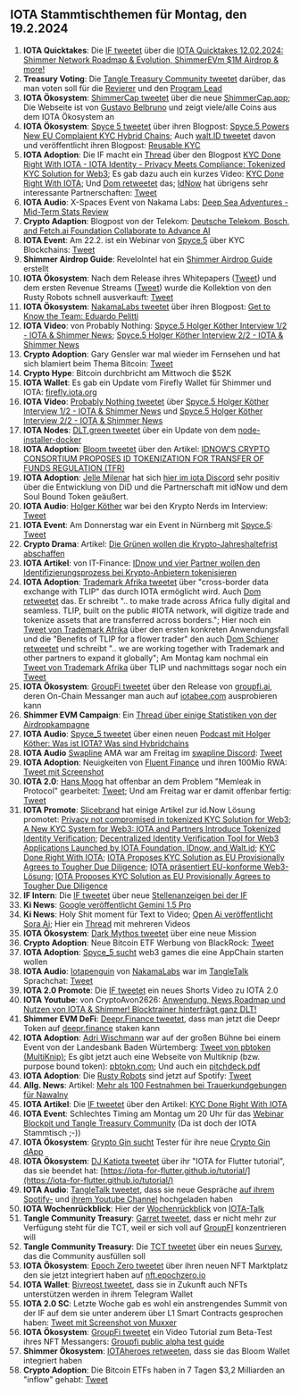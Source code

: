## IOTA Stammtischthemen für Montag, den 19.2.2024

1. **IOTA Quicktakes**: Die [IF tweetet](https://x.com/iota/status/1756981540720955705?s=20) über die [IOTA Quicktakes 12.02.2024: Shimmer Network Roadmap & Evolution, ShimmerEVm $1M Airdrop & more!](https://www.youtube.com/watch?v=h1g0wOQKgK8)
2. **Treasury Voting**: Die [Tangle Treasury Community tweetet](https://x.com/TangleTreasury/status/1757105711157326111?s=20) darüber, das man voten soll für die [Revierer](https://govern.iota.org/t/the-tangle-community-treasury-2024-2025-term-reviewer-application-category/1695) und den [Program Lead](https://govern.iota.org/t/there-are-no-more-community-treasury-2024-program-lead-application-topics/1696)
3. **IOTA Ökosystem**: [ShimmerCap tweetet](https://x.com/ShimmerCap/status/1756584723994878424?s=20) über die neue [ShimmerCap.app](https://www.shimmercap.app/); Die Webseite ist von [Gustavo Belbruno](https://x.com/gustavobelbruno/status/1757169813040800065?s=20) und zeigt viele/alle Coins aus dem IOTA Ökosystem an
4. **IOTA Ökosystem**: [Spyce 5 tweetet](https://x.com/SPYCE_5/status/1757374226493776015?s=20) über ihren Blogpost: [Spyce.5 Powers New EU Complaient KYC Hybrid Chains](https://x.com/SPYCE_5/status/1757374226493776015?s=20); Auch [walt.ID tweetet](https://x.com/walt_id/status/1757394123542221004?s=20) davon und veröffentlicht ihren Blogpost: [Reusable KYC](https://walt.id/case-studies/iota)
5. **IOTA Adoption**: Die IF macht ein [Thread](https://x.com/iota/status/1757374063821910486?s=20) über den Blogpost [KYC Done Right With IOTA - IOTA Identity - Privacy Meets Compliance: Tokenized KYC Solution for Web3](https://blog.iota.org/kyc-done-right-with-iota/); Es gab dazu auch ein kurzes Video: [KYC Done Right With IOTA](https://www.youtube.com/watch?v=BG_04fa6WKg); Und [Dom retweetet](https://x.com/DomSchiener/status/1757378611940565288?s=20) das; [IdNow](https://twitter.com/IDnowGroup) hat übrigens sehr interessante Partnerschaften: [Tweet](https://x.com/KimJongUnrekt/status/1757381974405337592?s=20)
6. **IOTA Audio**: X-Spaces Event von Nakama Labs: [Deep Sea Adventures - Mid-Term Stats Review](https://x.com/Nakama_Labs/status/1758176215372853357?s=20)
7. **Crypto Adaption**: Blogpost von der Telekom: [Deutsche Telekom, Bosch, and Fetch.ai Foundation Collaborate to Advance AI](https://www.telekom.com/en/media/media-information/archive/dt-cooperates-with-bosch-and-the-fetch-ai-foundation-1058956)
8. **IOTA Event**: Am 22.2. ist ein Webinar von [Spyce.5](https://twitter.com/SPYCE_5) über KYC Blockchains: [Tweet](https://x.com/SPYCE_5/status/1757447085677253099?s=20)
9. **Shimmer Airdrop Guide**: ReveloIntel hat ein [Shimmer Airdrop Guide](https://revelointel.com/airdrop-guides/shimmer/) erstellt
10. **IOTA Ökosystem**: Nach dem Release ihres Whitepapers ([Tweet](https://x.com/RustyRobotCC/status/1757118112434942309?s=20)) und dem ersten Revenue Streams ([Tweet](https://x.com/RustyRobotCC/status/1757052383857656115?s=20)) wurde die Kollektion von den Rusty Robots schnell ausverkauft: [Tweet](https://x.com/RustyRobotCC/status/1757441235185250651?s=20)
11. **IOTA Ökosystem**: [NakamaLabs tweetet](https://x.com/Nakama_Labs/status/1757407898546602139?s=20) über ihren Blogpost: [Get to Know the Team: Eduardo Pelitti](https://medium.com/@NakamaLabs/get-to-know-the-team-eduardo-pelitti-3249b201944f)
12. **IOTA Video**: von Probably Nothing: [Spyce.5 Holger Köther Interview 1/2 - IOTA & Shimmer News](https://www.youtube.com/watch?v=Lej4MbdFm5o); [Spyce.5 Holger Köther Interview 2/2 - IOTA & Shimmer News](https://www.youtube.com/watch?v=UtXfd96FQ0w&t=1s)
13. **Crypto Adoption**: Gary Gensler war mal wieder im Fernsehen und hat sich blamiert beim Thema Bitcoin: [Tweet](https://x.com/blocktrainer/status/1757804187499286582?s=20)
14. **Crypto Hype**: Bitcoin durchbricht am Mittwoch die $52K
15. **IOTA Wallet**: Es gab ein Update vom Firefly Wallet für Shimmer und IOTA: [firefly.iota.org](https://firefly.iota.org/)
16. **IOTA Video**: [Probably Nothing tweetet](https://x.com/shortaktien/status/1757469220864979330?s=20) über [Spyce.5 Holger Köther Interview 1/2 - IOTA & Shimmer News](https://www.youtube.com/watch?v=Lej4MbdFm5o) und [Spyce.5 Holger Köther Interview 2/2 - IOTA & Shimmer News](https://www.youtube.com/watch?v=UtXfd96FQ0w)
17. **IOTA Nodes**: [DLT.green tweetet](https://x.com/dlt_green/status/1757731694805754202?s=20) über ein Update von dem [node-installer-docker](node-installer-docker) 
18. **IOTA Adoption**: [Bloom tweetet](https://x.com/bloomwalletio/status/1757749156699861287?s=20) über den Artikel: [IDNOW’S CRYPTO CONSORTIUM PROPOSES ID TOKENIZATION FOR TRANSFER OF FUNDS REGULATION (TFR)](https://financefeeds.com/idnows-crypto-consortium-proposes-id-tokenization-for-transfer-of-funds-regulation-tfr/)
19. **IOTA Adoption**: [Jelle Milenar](https://twitter.com/JelleFm) hat sich [hier im iota Discord](https://discord.com/channels/397872799483428865/738665041217323068/1207268213050703892) sehr positiv über die Entwicklung von DiD und die Partnerschaft mit idNow und dem Soul Bound Token geäußert.
20. **IOTA Audio**: [Holger Köther](https://twitter.com/HolgerKoether) war bei den Krypto Nerds im Interview: [Tweet](https://x.com/tangle_talk/status/1757726458309497205?s=20)
21. **IOTA Event**: Am Donnerstag war ein Event in Nürnberg mit [Spyce.5](https://twitter.com/SPYCE_5): [Tweet](https://x.com/SPYCE_5/status/1757722356393329105?s=20)
22. **Crypto Drama**: Artikel: [Die Grünen wollen die Krypto-Jahreshaltefrist abschaffen](https://www.btc-echo.de/news/die-gruenen-wollen-die-krypto-jahreshaltefrist-abschaffen-cv-178744/)
23. **IOTA Artikel**: von IT-Finance: [IDnow und vier Partner wollen den Identifizierungsprozess bei Krypto-Anbietern tokenisieren](https://www.it-finanzmagazin.de/casps-idnow-will-identifizierungsprozess-tokenisieren-199871/)
24. **IOTA Adoption**: [Trademark Afrika tweetet](https://x.com/TradeMarkAfrica/status/1758038804236063051?s=20) über "cross-border data exchange with TLIP" das durch IOTA ermöglicht wird. Auch [Dom retweetet](https://x.com/DomSchiener/status/1758079331237011653?s=20) das. Er schreibt ".. to make trade across Africa fully digital and seamless. TLIP, built on the public #IOTA network, will digitize trade and tokenize assets that are transferred across borders."; Hier noch ein [Tweet von Trademark Afrika](https://x.com/TradeMarkAfrica/status/1758773242997707101?s=20) über den ersten konkreten Anwendungsfall und die "Benefits of TLIP for a flower trader" den auch [Dom Schiener retweetet](https://x.com/DomSchiener/status/1758728217844720090?s=20) und schreibt ".. we are working together with Trademark and other partners to expand it globally"; Am Montag kam nochmal ein [Tweet von Trademark Afrika](https://x.com/TradeMarkAfrica/status/1759489486801526962?s=20) über TLIP und nachmittags sogar noch ein [Tweet](https://x.com/TradeMarkAfrica/status/1759588569801162761?s=20)
25. **IOTA Ökosystem**: [GroupFi tweetet](https://x.com/groupfi_ai/status/1758054676417949977?s=20) über den Release von [groupfi.ai](https://groupfi.ai/), deren On-Chain Messanger man auch auf [iotabee.com](https://iotabee.com/) ausprobieren kann
26. **Shimmer EVM Campaign**: Ein [Thread über einige Statistiken von der Airdropkampagne](https://x.com/AnuoluwaLove/status/1758108337885884421?s=20)
27. **IOTA Audio**: [Spyce_5 tweetet](https://x.com/SPYCE_5/status/1758116393696825637?s=20) über einen neuen [Podcast mit Holger Köther: Was ist IOTA? Was sind Hybridchains](https://open.spotify.com/episode/4JBanPCJevdKq0Ui59N3m5?si=K1ktuMXOT6OB4UKKWxPw-A&nd=1&dlsi=c4d27b196ade482f2)
28. **IOTA Audio** [Swapline](https://twitter.com/SwaplineDEX) AMA war am Freitag im [swapline Discord](https://t.co/Z65EZOvUXk): [Tweet](https://x.com/SwaplineDEX/status/1758214349766717659?s=20)
29. **IOTA Adoption**: Neuigkeiten von [Fluent Finance](https://twitter.com/Fluentinfra) und ihren 100Mio RWA: [Tweet mit Screenshot](https://x.com/id_iota/status/1758213271121715227?s=20)
30. **IOTA 2.0**: [Hans Moog](https://twitter.com/hus_qy) hat offenbar an dem Problem "Memleak in Protocol" gearbeitet: [Tweet](https://x.com/id_iota/status/1758216943419486489?s=20); Und am Freitag war er damit offenbar fertig: [Tweet](https://x.com/id_iota/status/1758418102209966428?s=20)
31. **IOTA Promote**: [Slicebrand](https://twitter.com/slicedbrand) hat einige Artikel zur id.Now Lösung promotet: [Privacy not compromised in tokenized KYC Solution for Web3](https://www.cryptonewsz.com/privacy-not-compromised-in-tokenized-kyc-solution-for-web3/); [A New KYC System for Web3: IOTA and Partners Introduce Tokenized Identity Verification](https://thecryptocurrencypost.net/a-new-kyc-system-for-web3-iota-and-partners-introduce-tokenized-identity-verification/); [Decentralized Identity Verification Tool for Web3 Applications Launched by IOTA Foundation, IDnow, and Walt.id](https://thecryptocurrencypost.net/a-new-kyc-system-for-web3-iota-and-partners-introduce-tokenized-identity-verification/); [KYC Done Right With IOTA](https://www.bitcoininsider.org/article/241033/kyc-done-right-iota#google_vignette); [IOTA Proposes KYC Solution as EU Provisionally Agrees to Tougher Due Diligence](https://timestabloid.com/iota-proposes-kyc-solution-as-eu-provisionally-agrees-to-tougher-due-diligence/); [IOTA präsentiert EU-konforme Web3-Lösung](https://www.btc-echo.de/news/iota-praesentiert-eu-konforme-web3-loesung-178745/); [IOTA Proposes KYC Solution as EU Provisionally Agrees to Tougher Due Diligence](https://timestabloid.com/iota-proposes-kyc-solution-as-eu-provisionally-agrees-to-tougher-due-diligence/)
32. **IF Intern**: Die [IF tweetet](https://x.com/iota/status/1758144139395252675?s=20) über neue [Stellenanzeigen bei der IF](https://www.iota.org/foundation/careers)
33. **Ki News**: [Google veröffentlicht Gemini 1.5 Pro](https://x.com/Google/status/1758209601109987641?s=20)
34. **Ki News**: Holy Shit moment für Text to Video; [Open Ai veröffentlicht Sora Ai](https://x.com/OpenAI/status/1758192957386342435?s=20); Hier ein [Thread](https://x.com/heyBarsee/status/1758377540870160442?s=20) mit mehreren Videos
35. **IOTA Ökosystem**: [Dark Mythos tweetet](https://x.com/DarkMythosIOTA/status/1758400827528532436?s=20) über eine neue Mission
36. **Crypto Adoption**: Neue Bitcoin ETF Werbung von BlackRock: [Tweet](https://x.com/DocumentingBTC/status/1758336077683650775?s=20)
37. **IOTA Adoption**: [Spyce_5 sucht](https://x.com/SPYCE_5/status/1758446576412889213?s=20) web3 games die eine AppChain starten wollen
38. **IOTA Audio**: [Iotapenguin](https://twitter.com/iota_penguin) von [NakamaLabs](https://twitter.com/Nakama_Labs) war im [TangleTalk](https://twitter.com/tangle_talk) Sprachchat: [Tweet](https://x.com/tangle_talk/status/1758416378514592111?s=20)
39. **IOTA 2.0 Promote**: Die [IF tweetet](https://x.com/iota/status/1758536867903852715?s=20) ein neues Shorts Video zu IOTA 2.0
40. **IOTA Youtube**: von CryptoAvon2626: [Anwendung, News,Roadmap und Nutzen von IOTA & Shimmer! Blocktrainer hinterfrägt ganz DLT!](https://www.youtube.com/watch?v=i_Eh2ykkFSA&t=1173s)
41. **Shimmer EVM DeFi**: [Deepr.Finance tweetet](https://x.com/DeeprFinance/status/1758534529713582462?s=20), dass man jetzt die Deepr Token auf [deepr.finance](https://www.deepr.finance/staking) staken kann
42. **IOTA Adoption**: [Adri Wischmann](https://www.linkedin.com/in/adri-wischmann/) war auf der großen Bühne bei einem Event von der Landesbank Baden Würtemberg: [Tweet von pbtoken (MultiKnip)](https://x.com/pbtokn/status/1758463911387394347?s=20); Es gibt jetzt auch eine Webseite von Multiknip (bzw. purpose bound token): [pbtokn.com](https://pbtokn.com/); Und auch ein [pitchdeck.pdf](https://pbtokn.com/files/MultiKnip.pdf)
40. **IOTA Adoption**: Die [Rusty Robots](https://twitter.com/RustyRobotCC) sind jetzt auf Spotify: [Tweet](https://x.com/RustyRobotCC/status/1758479689339769011?s=20)
41. **Allg. News**: Artikel: [Mehr als 100 Festnahmen bei Trauerkundgebungen für Nawalny](https://www.spiegel.de/ausland/alexej-nawalny-mehr-als-100-festnahmen-bei-trauerkundgebungen-a-cc22ebb5-6ae2-4973-9b1a-2c24f68a4108#ref=rss)
42. **IOTA Artikel**: Die [IF tweetet](https://x.com/iota/status/1758823613631701477?s=20) über den Artikel: [KYC Done Right With IOTA](https://coinmarketcap.com/community/articles/65cb59ffd9d1043e17d61875/)
43. **IOTA Event**: Schlechtes Timing am Montag um 20 Uhr für das [Webinar Blockpit und Tangle Treasury Community](https://x.com/blockpit_io/status/1758922398923940356?s=20) (Da ist doch der IOTA Stammtisch ;-))
44. **IOTA Ökosystem**: [Grypto Gin sucht](https://x.com/Crypto_Gin21/status/1759273156672414154?s=20) Tester für ihre neue [Crypto Gin dApp](https://crypto-gin-dapp.com/home)
45. **IOTA Ökosystem**: [DJ Katiota tweetet](https://x.com/dj_kaiota/status/1759228204491985232?s=20) über ihr "IOTA for Flutter tutorial", das sie beendet hat: [https://iota-for-flutter.github.io/tutorial/](https://iota-for-flutter.github.io/tutorial/)
46. **IOTA Audio**: [TangleTalk tweetet](https://x.com/tangle_talk/status/1759143132547998093?s=20), dass sie neue Gespräche [auf ihrem Spotify-](https://open.spotify.com/show/6a9JnHUF6SlsmuEdfhzIaV) und [ihrem Youtube Channel](https://www.youtube.com/@tangletalk) hochgeladen haben
47. **IOTA Wochenrückblick**: Hier der [Wochenrückblick](https://www.iota-talk.com/index.php?article/368-wochenr%C3%BCckblick-vom-11-bis-17-februar-2024/) von [IOTA-Talk](https://twitter.com/Iota_Talk_)
48. **Tangle Community Treasury**: [Garret tweetet](https://x.com/GarrettBullish/status/1759097324977209379?s=20), dass er nicht mehr zur Verfügung steht für die TCT, weil er sich voll auf [GroupFI](https://twitter.com/groupfi_ai) konzentrieren will
49. **Tangle Community Treasury**: Die [TCT tweetet](https://x.com/TangleTreasury/status/1759293438493684039?s=20) über ein neues [Survey](https://www.tangletreasury.org/survey-form), das die Community ausfüllen soll
50. **IOTA Ökosystem**: [Epoch Zero tweetet](https://x.com/Epoch_0/status/1759032504730698144?s=20) über ihren neuen NFT Marktplatz den sie jetzt integriert haben auf [nft.epochzero.io](https://nft.epochzero.io/)
51. **IOTA Wallet**: [Bivreost tweetet](https://x.com/bivreost/status/1759475673037463608?s=20), dass sie in Zukunft auch NFTs unterstützen werden in ihrem Telegram Wallet
52. **IOTA 2.0 SC**: Letzte Woche gab es wohl ein anstrengendes Summit von der IF auf dem sie unter anderem über L1 Smart Contracts gesprochen haben: [Tweet mit Screenshot von Muxxer](https://x.com/Vrom14286662/status/1759323948645261364?s=20)
53. **IOTA Ökosystem**: [GroupFi tweetet](https://x.com/groupfi_ai/status/1759413078083752010?s=20) ein Video Tutorial zum Beta-Test ihres NFT Messangers: [Groupfi public alpha test guide](https://www.youtube.com/watch?v=myQdLUicO8g&t=50s)
54. **Shimmer Ökosystem**: [IOTAheroes retweeten](https://x.com/IotaHeroes/status/1759534506816483754?s=20), dass sie das Bloom Wallet integriert haben
55. **Crypto Adoption**: Die Bitcoin ETFs haben in 7 Tagen $3,2 Milliarden an "inflow" gehabt: [Tweet](https://x.com/BTC_Archive/status/1759591498218127625?s=20)
